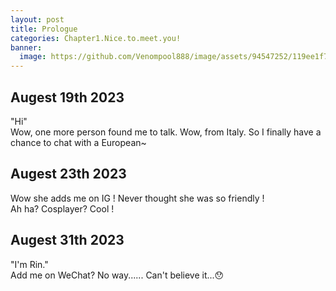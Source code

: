 ```yaml
---
layout: post
title: Prologue
categories: Chapter1.Nice.to.meet.you!
banner:
  image: https://github.com/Venompool888/image/assets/94547252/119ee1f7-84a6-427f-b961-bc8e108070e0
---
```


## Augest 19th 2023
"Hi"  
Wow, one more person found me to talk. Wow, from Italy. So I finally have a chance to chat with a European~  

## Augest 23th 2023
Wow she adds me on IG ! Never thought she was so friendly !  
Ah ha? Cosplayer? Cool !  

## Augest 31th 2023
"I'm Rin."  
Add me on WeChat? No way...... Can't believe it...😯  

